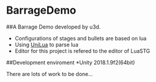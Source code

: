 # BarrageDemo
##A Barrage Demo developed by u3d.<br>
* Configurations of stages and bullets are based on lua<br>
* Using [UniLua](https://github.com/xebecnan/UniLua) to parse lua<br>
* Editor for this project is refered to the editor of LuaSTG

##Development enviroment
*Unity 2018.1.9f2(64bit)

There are lots of work to be done...
